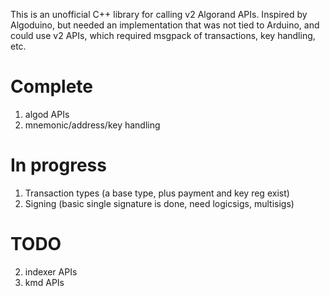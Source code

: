 This is an unofficial C++ library for calling v2 Algorand APIs.
Inspired by Algoduino, but needed an implementation that was not tied
to Arduino, and could use v2 APIs, which required msgpack of
transactions, key handling, etc.

# Complete
 1. algod APIs
 2. mnemonic/address/key handling

# In progress
 1. Transaction types (a base type, plus payment and key reg exist)
 1. Signing (basic single signature is done, need logicsigs, multisigs)

# TODO
 2. indexer APIs
 3. kmd APIs
